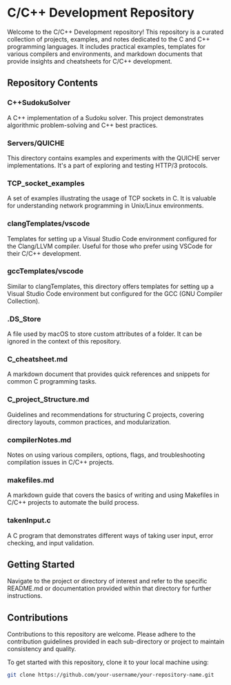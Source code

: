 # C/C++ Development Repository

Welcome to the C/C++ Development repository! This repository is a curated collection of projects, examples, and notes dedicated to the C and C++ programming languages. It includes practical examples, templates for various compilers and environments, and markdown documents that provide insights and cheatsheets for C/C++ development.

## Repository Contents

### C++SudokuSolver
A C++ implementation of a Sudoku solver. This project demonstrates algorithmic problem-solving and C++ best practices.

### Servers/QUICHE
This directory contains examples and experiments with the QUICHE server implementations. It's a part of exploring and testing HTTP/3 protocols.

### TCP_socket_examples
A set of examples illustrating the usage of TCP sockets in C. It is valuable for understanding network programming in Unix/Linux environments.

### clangTemplates/vscode
Templates for setting up a Visual Studio Code environment configured for the Clang/LLVM compiler. Useful for those who prefer using VSCode for their C/C++ development.

### gccTemplates/vscode
Similar to clangTemplates, this directory offers templates for setting up a Visual Studio Code environment but configured for the GCC (GNU Compiler Collection).

### .DS_Store
A file used by macOS to store custom attributes of a folder. It can be ignored in the context of this repository.

### C_cheatsheet.md
A markdown document that provides quick references and snippets for common C programming tasks.

### C_project_Structure.md
Guidelines and recommendations for structuring C projects, covering directory layouts, common practices, and modularization.

### compilerNotes.md
Notes on using various compilers, options, flags, and troubleshooting compilation issues in C/C++ projects.

### makefiles.md
A markdown guide that covers the basics of writing and using Makefiles in C/C++ projects to automate the build process.

### takenInput.c
A C program that demonstrates different ways of taking user input, error checking, and input validation.

## Getting Started

Navigate to the project or directory of interest and refer to the specific README.md or documentation provided within that directory for further instructions.

## Contributions

Contributions to this repository are welcome. Please adhere to the contribution guidelines provided in each sub-directory or project to maintain consistency and quality.

To get started with this repository, clone it to your local machine using:

```bash
git clone https://github.com/your-username/your-repository-name.git
